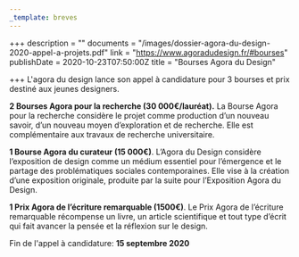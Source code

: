 ```yaml
---
_template: breves
---
```


+++
description = ""
documents = "/images/dossier-agora-du-design-2020-appel-a-projets.pdf"
link = "https://www.agoradudesign.fr/#bourses"
publishDate = 2020-10-23T07:50:00Z
title = "Bourses Agora du Design"

+++
L'agora du design lance son appel à candidature pour 3 bourses et prix destiné aux jeunes designers.

**2 Bourses Agora pour la recherche (30 000€/lauréat).** La Bourse Agora pour la recherche considère le projet comme production d’un nouveau savoir, d’un nouveau moyen d’exploration et de recherche. Elle est complémentaire aux travaux de recherche universitaire.

  
**1 Bourse Agora du curateur (15 000€)**. L’Agora du Design considère l’exposition de design comme un médium essentiel pour l’émergence et le partage des problématiques sociales contemporaines. Elle vise à la création d’une exposition originale, produite par la suite pour l’Exposition Agora du Design.

  
**1 Prix Agora de l’écriture remarquable (1500€)**. Le Prix Agora de l’écriture remarquable récompense un livre, un article scientifique et tout type d’écrit qui fait avancer la pensée et la réflexion sur le design.

Fin de l'appel à candidature: **15 septembre 2020**
